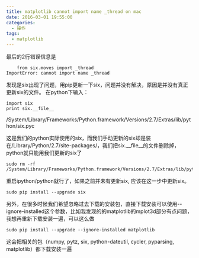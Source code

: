 ```yaml
---
title: matplotlib cannot import name _thread on mac
date: 2016-03-01 19:55:00
categories:
  - 操作
tags: 
  - matplotlib
---
```


最后的2行错误信息是
```
    from six.moves import _thread
ImportError: cannot import name _thread
```
发现是six出现了问题，用pip更新一下six，问题并没有解决，原因是并没有真正更新six的文件。
在python下输入：
```
import six
print six.__file__
```
/System/Library/Frameworks/Python.framework/Versions/2.7/Extras/lib/python/six.pyc

这是我们的python实际使用的six，而我们手动更新的six却是装在/Library/Python/2.7/site-packages/，我们把six.\__file\__的文件删除掉，python就只能用我们更新的six了
```
sudo rm -rf /System/Library/Frameworks/Python.framework/Versions/2.7/Extras/lib/python/six.*
```
重启ipython/python就行了，如果之前并未有更新six, 应该在这一步中更新six。
```
sudo pip install --upgrade six
```

另外，在很多时候我们希望忽略过去下载的安装包，直接下载安装可以使用--ignore-installed这个参数，比如我发现的的matplotlib的mplot3d部分有点问题，我想再重新下载安装一遍，可以这么做
```
sudo pip install --upgrade --ignore-installed matplotlib
```
这会把相关的包（numpy, pytz, six, python-dateutil, cycler, pyparsing, matplotlib）都下载安装一遍